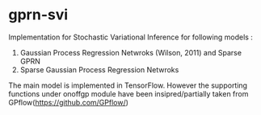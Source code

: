 # gprn-svi
Implementation for Stochastic Variational Inference for following models :

1. Gaussian Process Regression Netwroks (Wilson, 2011) and Sparse GPRN 
2. Sparse Gaussian Process Regression Netwroks

The main model is implemented in TensorFlow. However the supporting functions under onoffgp module have been insipred/partially taken from GPflow(https://github.com/GPflow/)
